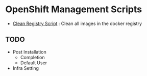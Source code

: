 # OpenShift Management Scripts
* [Clean Registry Script](https://github.com/CCChou/ocp_management_scripts/tree/master/clean_registry) : Clean all images in the docker registry

## TODO
* Post Installation
    * Completion
    * Default User
* Infra Setting
